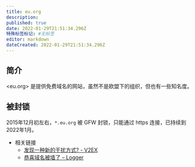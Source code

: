 ```yaml
---
title: eu.org
description:
published: true
date: 2022-01-29T21:51:34.296Z
特殊标签标记: #无标签
editor: markdown
dateCreated: 2022-01-29T21:51:34.296Z
---
```


## 简介

<eu.org> 是提供免费域名的网站，虽然不是欧盟下的组织，但也有一些知名度。

## 被封锁

2015年12月初左右，`*.eu.org` 被 GFW 封锁，只能通过 https 连接，已持续到 2022年1月。

+ 相关链接
    + [发现一种新的干扰方式? - V2EX](https://web.archive.org/web/20190415090542/https://www.v2ex.com/t/522795)
    + [恭喜域名被墙了 – Logger](https://web.archive.org/web/20220129152009/https://blog.sereres.eu.org/misc/恭喜域名被墙了)
